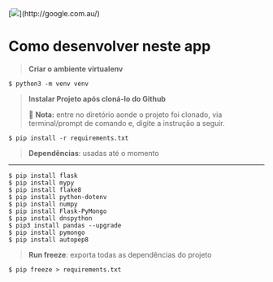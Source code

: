 <p align="left">
[<img src="http://www.google.com.au/images/nav_logo7.png">](http://google.com.au/)
</p>

# Como desenvolver neste app

> __Criar o ambiente virtualenv__
```
$ python3 -m venv venv
```

> __Instalar Projeto após cloná-lo do Github__
> 
> 📝 **Nota:** entre no diretório aonde o projeto foi clonado, via terminal/prompt de comando e, digite a instrução a seguir.
> 
```
$ pip install -r requirements.txt
```

>  __Dependências__: usadas até o momento
-------------------------------
```
$ pip install flask
$ pip install mypy
$ pip install flake8
$ pip install python-dotenv
$ pip install numpy
$ pip install Flask-PyMongo
$ pip install dnspython
$ pip3 install pandas --upgrade
$ pip install pymongo
$ pip install autopep8
```

> __Run freeze__: exporta todas as dependências do projeto
```
$ pip freeze > requirements.txt
```
